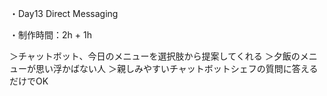 
・Day13  Direct Messaging

・制作時間：2h + 1h

＞チャットボット、今日のメニューを選択肢から提案してくれる
＞夕飯のメニューが思い浮かばない人
＞親しみやすいチャットボットシェフの質問に答えるだけでOK
